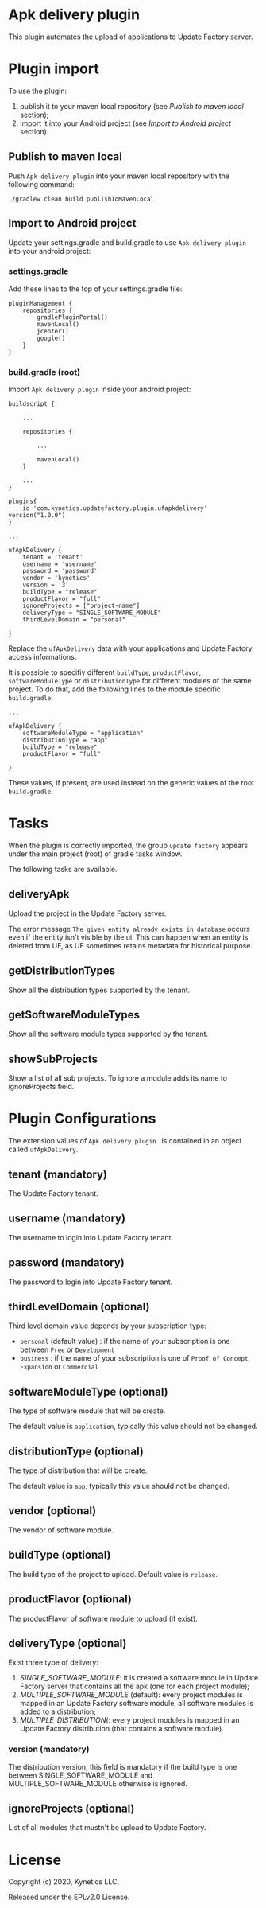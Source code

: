 # Apk delivery plugin
This plugin automates the upload of applications to Update Factory server.

# Plugin import
To use the plugin:

1. publish it to your maven local repository (see *Publish to maven local* section);
2. import it into your Android project (see *Import to Android project* section).

## Publish to maven local
Push `Apk delivery plugin` into your maven local repository with the following command:

```
./gradlew clean build publishToMavenLocal
```

## Import to Android project
Update your settings.gradle and build.gradle to use `Apk delivery plugin` into your android project:

### settings.gradle
Add these lines to the top of your settings.gradle file:

```
pluginManagement {
    repositories {
        gradlePluginPortal()
        mavenLocal()
        jcenter()
        google()
    }
}
```

### build.gradle (root)

Import `Apk delivery plugin` inside your android project:
```
buildscript {

    ...

    repositories {

        ...

        mavenLocal()
    }

    ...
}

plugins{
    id 'com.kynetics.updatefactory.plugin.ufapkdelivery' version("1.0.0")
}

...

ufApkDelivery {
    tenant = 'tenant'
    username = 'username'
    password = 'password'
    vendor = 'kynetics'
    version = '3'
    buildType = "release"
    productFlavor = "full"
    ignoreProjects = ["project-name"]
    deliveryType = "SINGLE_SOFTWARE_MODULE"
    thirdLevelDomain = "personal"

}
```
Replace the `ufApkDelivery` data with your applications and Update Factory access informations.  

It is possible to specifiy different `buildType`, `productFlavor`, `softwareModuleType` or `distributionType` for different modules of the same project. To do that, add the following lines to the module specific `build.gradle`:
```
...

ufApkDelivery {
	softwareModuleType = "application"
    distributionType = "app"
    buildType = "release"
    productFlavor = "full"

}
```
These values, if present, are used instead on the generic values of the root `build.gradle`.

# Tasks
When the plugin is correctly imported, the group `update factory` appears under the main project (root) of gradle tasks window.

The following tasks are available.

## deliveryApk
Upload the project in the Update Factory server.

The error message `The given entity already exists in database` occurs even if the entity isn't visible by the ui. This can happen when an entity is deleted from UF, as UF sometimes retains metadata for historical purpose.

## getDistributionTypes
Show all the distribution types supported by the tenant.

## getSoftwareModuleTypes
Show all the software module types supported by the tenant.

## showSubProjects
Show a list of all sub projects. To ignore a module adds its name to ignoreProjects field.

# Plugin Configurations
The extension values of `Apk delivery plugin ` is contained in an object called `ufApkDelivery`.

## tenant (mandatory)
The Update Factory tenant.

## username (mandatory)
The username to login into Update Factory tenant.

## password (mandatory)
The password to login into Update Factory tenant.

## thirdLevelDomain (optional)
Third level domain value depends by your subscription type:

- `personal` (default value) : if the name of your subscription is one between `Free` or `Development`
- `business` : if the name of your subscription is one of `Proof of Concept`, `Expansion` or `Commercial`

## softwareModuleType (optional)
The type of software module that will be create.

The default value is `application`, typically this value should not be changed.

## distributionType (optional)
The type of distribution that will be create.

The default value is `app`, typically this value should not be changed.

## vendor (optional)
The vendor of software module.

## buildType (optional)
The build type of the project to upload.
Default value is `release`.

## productFlavor (optional)
The productFlavor of software module to upload (if exist).

## deliveryType (optional)
Exist three type of delivery:

1. *SINGLE_SOFTWARE_MODULE*: it is created a software module in Update Factory server that contains all the apk (one for each project module);
2. *MULTIPLE_SOFTWARE_MODULE* (default): every project modules is mapped in an Update Factory software module, all software modules is added to a distribution;
3. *MULTIPLE_DISTRIBUTION*(: every project modules is mapped in an Update Factory distribution (that contains a software module).

### version (mandatory)
The distribution version, this field is mandatory if the build type is one between SINGLE_SOFTWARE_MODULE and MULTIPLE_SOFTWARE_MODULE otherwise is ignored.

## ignoreProjects (optional)
List of all modules that mustn't be upload to Update Factory.

# License

Copyright (c) 2020, Kynetics LLC. 

Released under the EPLv2.0 License.

